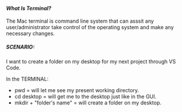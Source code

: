 #### ***What Is Terminal?***
The Mac terminal is command line system that can asssit any user/administrator take control of the operating system and make any necessary changes.

##### **SCENARIO:**
I want to create a folder on my desktop for my next project through VS Code.

 In the TERMINAL:
 - pwd = will let me see my present working directory. 
 - cd desktop = will get me to the desktop just like in the GUI.
 - mkdir + "folder's name" = will create a folder on my desktop. 
